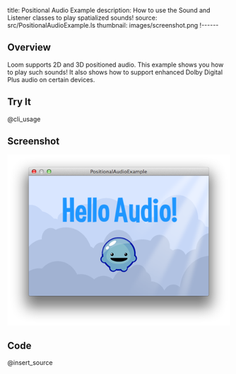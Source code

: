 title: Positional Audio Example
description: How to use the Sound and Listener classes to play spatialized sounds!
source: src/PositionalAudioExample.ls
thumbnail: images/screenshot.png
!------

## Overview
Loom supports 2D and 3D positioned audio. This example shows you how to play such sounds! It also shows how to support enhanced Dolby Digital Plus audio on certain devices.

## Try It
@cli_usage

## Screenshot
![Positional Audio Example Screenshot](images/screenshot.png)

## Code
@insert_source
